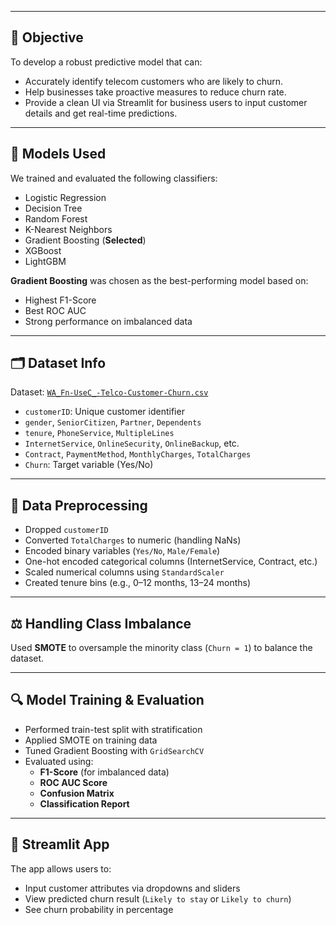 
---

## 🎯 Objective

To develop a robust predictive model that can:
- Accurately identify telecom customers who are likely to churn.
- Help businesses take proactive measures to reduce churn rate.
- Provide a clean UI via Streamlit for business users to input customer details and get real-time predictions.

---

## 🧠 Models Used

We trained and evaluated the following classifiers:
- Logistic Regression
- Decision Tree
- Random Forest
- K-Nearest Neighbors
- Gradient Boosting (**Selected**)
- XGBoost
- LightGBM

**Gradient Boosting** was chosen as the best-performing model based on:
- Highest F1-Score
- Best ROC AUC
- Strong performance on imbalanced data

---

## 🗂️ Dataset Info

Dataset: [`WA_Fn-UseC_-Telco-Customer-Churn.csv`](https://www.kaggle.com/datasets/blastchar/telco-customer-churn)

- `customerID`: Unique customer identifier
- `gender`, `SeniorCitizen`, `Partner`, `Dependents`
- `tenure`, `PhoneService`, `MultipleLines`
- `InternetService`, `OnlineSecurity`, `OnlineBackup`, etc.
- `Contract`, `PaymentMethod`, `MonthlyCharges`, `TotalCharges`
- `Churn`: Target variable (Yes/No)

---

## 🧼 Data Preprocessing

- Dropped `customerID`
- Converted `TotalCharges` to numeric (handling NaNs)
- Encoded binary variables (`Yes/No`, `Male/Female`)
- One-hot encoded categorical columns (InternetService, Contract, etc.)
- Scaled numerical columns using `StandardScaler`
- Created tenure bins (e.g., 0–12 months, 13–24 months)

---

## ⚖️ Handling Class Imbalance

Used **SMOTE** to oversample the minority class (`Churn = 1`) to balance the dataset.

---

## 🔍 Model Training & Evaluation

- Performed train-test split with stratification
- Applied SMOTE on training data
- Tuned Gradient Boosting with `GridSearchCV`
- Evaluated using:
  - **F1-Score** (for imbalanced data)
  - **ROC AUC Score**
  - **Confusion Matrix**
  - **Classification Report**

---

## 🚀 Streamlit App

The app allows users to:
- Input customer attributes via dropdowns and sliders
- View predicted churn result (`Likely to stay` or `Likely to churn`)
- See churn probability in percentage
